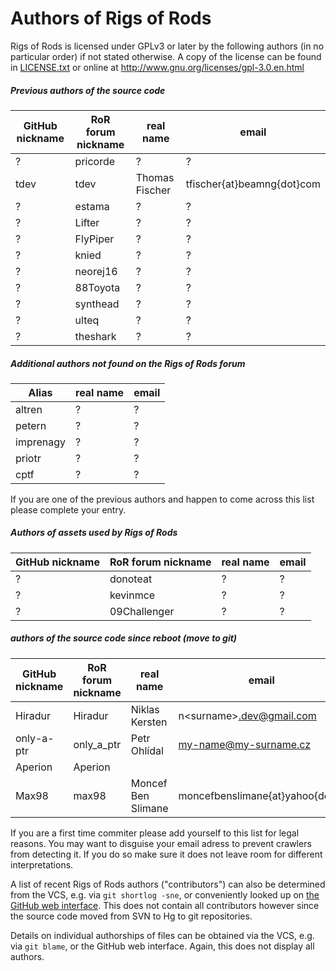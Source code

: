 # Authors of Rigs of Rods
Rigs of Rods is licensed under GPLv3 or later by the following authors (in no particular order) if not stated otherwise. A copy of the license can be found in [LICENSE.txt](LICENSE.txt) or online at http://www.gnu.org/licenses/gpl-3.0.en.html

##### Previous authors of the source code

| GitHub nickname                | RoR forum nickname      | real name              | email                          |
|--------------------------------|-------------------------|------------------------|--------------------------------|
| ?                              | pricorde                | ?                      | ?                              |
| tdev                           | tdev                    | Thomas Fischer         | tfischer{at}beamng{dot}com     | 
| ?                              | estama                  | ?                      | ?                              |
| ?                              | Lifter                  | ?                      | ?                              |
| ?                              | FlyPiper                | ?                      | ?                              |
| ?                              | knied                   | ?                      | ?                              |
| ?                              | neorej16                | ?                      | ?                              |
| ?                              | 88Toyota                | ?                      | ?                              |
| ?                              | synthead                | ?                      | ?                              |
| ?                              | ulteq                   | ?                      | ?                              |
| ?                              | theshark                | ?                      | ?                              |


##### Additional authors not found on the Rigs of Rods forum

| Alias                | real name              | email                          |
|----------------------|------------------------|--------------------------------|
| altren               | ?                      | ?                              |
| petern               | ?                      | ?                              |
| imprenagy            | ?                      | ?                              |
| priotr               | ?                      | ?                              |
| cptf                 | ?                      | ?                              |

If you are one of the previous authors and happen to come across this list please complete your entry.


##### Authors of assets used by Rigs of Rods

| GitHub nickname                | RoR forum nickname      | real name              | email                          |
|--------------------------------|-------------------------|------------------------|--------------------------------|
| ?                              | donoteat                | ?                      | ?                              |
| ?                              | kevinmce                | ?                      | ?                              |
| ?                              | 09Challenger            | ?                      | ?                              |


##### authors of the source code since reboot (move to git)
| GitHub nickname                | RoR forum nickname      | real name              | email                          |
|--------------------------------|-------------------------|------------------------|--------------------------------|
| Hiradur                        | Hiradur                 | Niklas Kersten         | n\<surname\>.dev@gmail.com     |
| only-a-ptr                     | only_a_ptr              | Petr Ohlídal           | my-name@my-surname.cz          |
| Aperion                        | Aperion                 | <uncompleted>          | <uncompleted>                 |
| Max98                          | max98                   | Moncef Ben Slimane     | moncefbenslimane{at}yahoo{dot}fr |

If you are a first time commiter please add yourself to this list for legal reasons. You may want to disguise your email adress to prevent crawlers from detecting it. If you do so make sure it does not leave room for different interpretations.

A list of recent Rigs of Rods authors ("contributors") can also be determined from the VCS, e.g. via ```git shortlog -sne```, or conveniently looked up on [the GitHub web interface](https://github.com/RigsOfRods/rigs-of-rods/graphs/contributors). This does not contain all contributors however since the source code moved from SVN to Hg to git repositories.

Details on individual authorships of files can be obtained via the VCS, e.g. via ```git blame```, or the GitHub web interface. Again, this does not display all authors.
